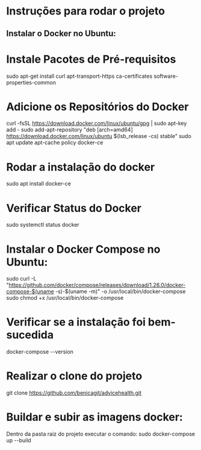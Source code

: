 # Instruções para rodar o projeto

## Instalar o Docker no Ubuntu:
  # Instale Pacotes de Pré-requisitos
  sudo apt-get install  curl apt-transport-https ca-certificates software-properties-common
  
  # Adicione os Repositórios do Docker
  curl -fsSL https://download.docker.com/linux/ubuntu/gpg | sudo apt-key add -
  sudo add-apt-repository "deb [arch=amd64] https://download.docker.com/linux/ubuntu $(lsb_release -cs) stable"
  sudo apt update
  apt-cache policy docker-ce
  
  # Rodar a instalação do docker
  sudo apt install docker-ce
  
  # Verificar Status do Docker
  sudo systemctl status docker
  
# Instalar o Docker Compose no Ubuntu:
sudo curl -L "https://github.com/docker/compose/releases/download/1.26.0/docker-compose-$(uname -s)-$(uname -m)" -o /usr/local/bin/docker-compose
sudo chmod +x /usr/local/bin/docker-compose

# Verificar se a instalação foi bem-sucedida
docker-compose --version

# Realizar o clone do projeto
git clone https://github.com/benicagit/advicehealth.git

# Buildar e subir as imagens docker:
Dentro da pasta raiz do projeto executar o comando:
sudo docker-compose up --build

 
  
